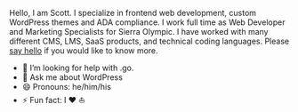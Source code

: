 
Hello, I am Scott. I specialize in frontend web development, custom WordPress themes and ADA compliance. I work full time as Web Developer and Marketing Specialists for Sierra Olympic.  I have worked with many different CMS, LMS, SaaS products, and technical coding languages. Please [say hello](https://svport.tech/say-hello/) if you would like to know more.

- 🤔 I’m looking for help with .go.
- 💬 Ask me about WordPress
- 😄 Pronouns: he/him/his
- ⚡ Fun fact: I :heart: :boat:

<!--
**Scottie5689/Scottie5689** is a ✨ _special_ ✨ repository because its `README.md` (this file) appears on your GitHub profile.

Here are some ideas to get you started:

- 👯 I’m looking to collaborate on ...
- 📫 How to reach me: ...
- ⚡ Fun fact: ...
-->

